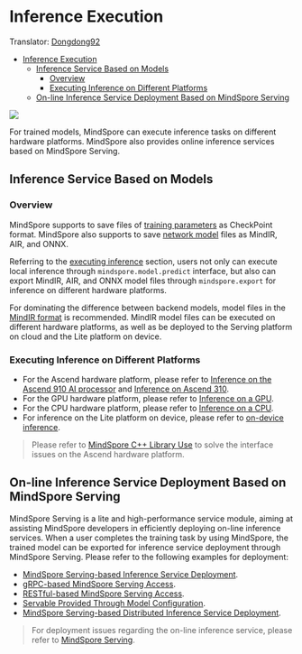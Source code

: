# Inference Execution

Translator: [Dongdong92](https://gitee.com/zy179280)

<!-- TOC -->

- [Inference Execution](#inference-execution)
    - [Inference Service Based on Models](#inference-service-based-on-models)
        - [Overview](#overview)
        - [Executing Inference on Different Platforms](#executing-inference-on-different-platforms)
    - [On-line Inference Service Deployment Based on MindSpore Serving](#On-line-inference-service-deployment-based-on-mindspore-serving)

<!-- /TOC -->

<a href="https://gitee.com/mindspore/docs/blob/r1.3/docs/mindspore/migration_guide/source_en/inference.md" target="_blank"><img src="https://gitee.com/mindspore/docs/raw/r1.3/resource/_static/logo_source.png"></a>

For trained models, MindSpore can execute inference tasks on different hardware platforms. MindSpore also provides online inference services based on MindSpore Serving.

## Inference Service Based on Models

### Overview

MindSpore supports to save files of [training parameters](https://www.mindspore.cn/docs/programming_guide/en/r1.3/multi_platform_inference.html#model-files) as CheckPoint format. MindSpore also supports to save [network model](https://www.mindspore.cn/docs/programming_guide/en/r1.3/multi_platform_inference.html#model-files) files as MindIR, AIR, and ONNX.

Referring to the [executing inference](https://www.mindspore.cn/docs/programming_guide/en/r1.3/multi_platform_inference.html#inference-execution) section, users not only can execute local inference through `mindspore.model.predict` interface, but also can export MindIR, AIR, and ONNX model files through `mindspore.export` for inference on different hardware platforms.

For dominating the difference between backend models, model files in the [MindIR format](https://www.mindspore.cn/docs/programming_guide/en/r1.3/multi_platform_inference.html#inference-execution) is recommended. MindIR model files can be executed on different hardware platforms, as well as be deployed to the Serving platform on cloud and the Lite platform on device.

### Executing Inference on Different Platforms

- For the Ascend hardware platform, please refer to [Inference on the Ascend 910 AI processor](https://www.mindspore.cn/docs/programming_guide/en/r1.3/multi_platform_inference_ascend_910.html) and [Inference on Ascend 310](https://www.mindspore.cn/docs/programming_guide/en/r1.3/multi_platform_inference_ascend_310.html).
- For the GPU hardware platform, please refer to [Inference on a GPU](https://www.mindspore.cn/docs/programming_guide/en/r1.3/multi_platform_inference_gpu.html).
- For the CPU hardware platform, please refer to [Inference on a CPU](https://www.mindspore.cn/docs/programming_guide/en/r1.3/multi_platform_inference_cpu.html).
- For inference on the Lite platform on device, please refer to [on-device inference](https://www.mindspore.cn/lite/docs/en/r1.3/index.html).

> Please refer to [MindSpore C++ Library Use](https://www.mindspore.cn/docs/faq/en/r1.3/inference.html#c) to solve the interface issues on the Ascend hardware platform.

## On-line Inference Service Deployment Based on MindSpore Serving

MindSpore Serving is a lite and high-performance service module, aiming at assisting MindSpore developers in efficiently deploying on-line inference services. When a user completes the training task by using MindSpore, the trained model can be exported for inference service deployment through MindSpore Serving. Please refer to the following examples for deployment:

- [MindSpore Serving-based Inference Service Deployment](https://www.mindspore.cn/serving/docs/en/r1.3/serving_example.html).
- [gRPC-based MindSpore Serving Access](https://www.mindspore.cn/serving/docs/en/r1.3/serving_grpc.html).
- [RESTful-based MindSpore Serving Access](https://www.mindspore.cn/serving/docs/en/r1.3/serving_restful.html).
- [Servable Provided Through Model Configuration](https://www.mindspore.cn/serving/docs/en/r1.3/serving_model.html).
- [MindSpore Serving-based Distributed Inference Service Deployment](https://www.mindspore.cn/serving/docs/en/r1.3/serving_distributed_example.html).

> For deployment issues regarding the on-line inference service, please refer to [MindSpore Serving](https://www.mindspore.cn/docs/faq/en/r1.3/inference.html#mindspore-serving).
